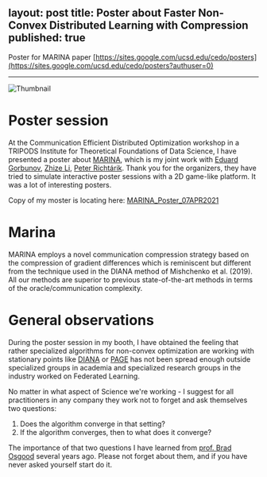 layout: post
title: Poster about Faster Non-Convex Distributed Learning with Compression
published: true
---

Poster for MARINA paper [https://sites.google.com/ucsd.edu/cedo/posters](https://sites.google.com/ucsd.edu/cedo/posters?authuser=0)

---

![Thumbnail](https://burlachenkok.github.io/materials/Marina_thumbnail.png)

# Poster session

At the Communication Efficient Distributed Optimization workshop in a TRIPODS Institute for Theoretical Foundations of Data Science, I have presented a poster about [MARINA](https://arxiv.org/abs/2102.07845), which is my joint work with  [Eduard Gorbunov](https://eduardgorbunov.github.io/), [Zhize Li](https://zhizeli.github.io/), [Peter Richtárik](https://richtarik.org/). Thank you for the organizers, they have tried to simulate interactive poster sessions with a 2D game-like platform. It was a lot of interesting posters. 

Copy of my moster is locating here: [MARINA_Poster_07APR2021](https://burlachenkok.github.io/materials/MARINA_Poster_07APR2021.pdf)

# Marina

MARINA employs a novel communication compression strategy based on the compression of gradient differences which is reminiscent but different from the technique used in the DIANA method of Mishchenko et al. (2019). All our methods are superior to previous state-of-the-art methods in terms of the oracle/communication complexity. 

# General observations
During the poster session in my booth, I have obtained the feeling that rather specialized algorithms for non-convex optimization are working with stationary points like [DIANA](https://arxiv.org/pdf/1904.05115.pdf) or [PAGE](https://arxiv.org/abs/2008.10898) has not been spread enough outside specialized groups in academia and specialized research groups in the industry worked on Federated Learning. 

No matter in what aspect of Science we're working - I suggest for all practitioners in any company they work not to forget and ask themselves two questions:

1. Does the algorithm converge in that setting?
2. If the algorithm converges, then to what does it converge?

The importance of that two questions I have learned from [prof. Brad Osgood](https://profiles.stanford.edu/brad-osgood) several years ago. 
Please not forget about them, and if you have never asked yourself start do it.
